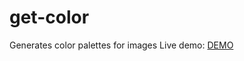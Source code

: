 # get-color
Generates color palettes for images
Live demo: [DEMO](https://get-color.herokuapp.com/getcolor?url=https://www.w3schools.com/css/img_fjords.jpg)
